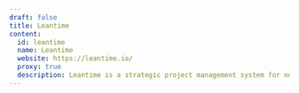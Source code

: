 ```yaml
---
draft: false
title: Leantime
content:
  id: leantime
  name: Leantime
  website: https://leantime.io/
  proxy: true
  description: Leantime is a strategic project management system for non-project managers.
---
```

